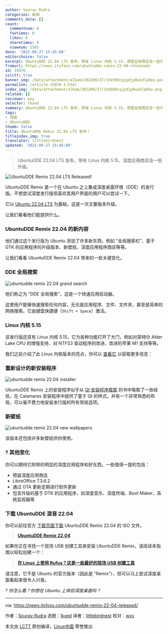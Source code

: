 ```yaml
---
author: Sourav Rudra
categories: 新闻
comments_data: []
count:
  commentnum: 0
  favtimes: 0
  likes: 0
  sharetimes: 0
  viewnum: 2583
date: '2022-09-27 15:45:08'
editorchoice: false
excerpt: UbuntuDDE 22.04 LTS 发布，带有 Linux 内核 5.15、深度应用商店及一些升级。
fromurl: https://news.itsfoss.com/ubuntudde-remix-22-04-released/
id: 15076
islctt: true
banner_img: /data/attachment/album/202209/27/154509cqjpdjp0ue3lp0eo.png
permalink: /article-15076-1.html
index_img: /data/attachment/album/202209/27/154509cqjpdjp0ue3lp0eo.png.thumb.jpg
related: []
reviewer: wxy
selector: lkxed
summary: UbuntuDDE 22.04 LTS 发布，带有 Linux 内核 5.15、深度应用商店及一些升级。
tags:
- 深度
- UbuntuDDE
thumb: false
title: UbuntuDDE Remix 22.04 LTS 发布！
titleindex_img: true
translator: littlebirdnest
updated: '2022-09-27 15:45:08'
---
```



> 
> UbuntuDDE 22.04 LTS 发布，带有 Linux 内核 5.15、深度应用商店及一些升级。
> 
> 
> 


![UbuntuDDE Remix 22.04 LTS Released!](/data/attachment/album/202209/27/154509cqjpdjp0ue3lp0eo.png)


UbuntuDDE Remix 是一个在 Ubuntu 之上集成深度桌面环境（DDE）的发行版。不想尝试深度发行版但喜欢其用户界面的用户可以尝试一下。


它以 [Ubuntu 22.04 LTS](https://news.itsfoss.com/ubuntu-22-04-release/) 为基础，这是一次主要版本升级。


让我们看看他们能提供什么。


### UbuntuDDE Remix 22.04 的新内容


他们通过这个发行版为 Ubuntu 添加了许多新东西，例如 “全局搜索栏”、基于 GTK 的应用程序的升级版本、新壁纸、深度应用程序商店等等。


让我们看看 UbuntuDDE Remix 22.04 带来的一些关键变化。


### DDE 全局搜索


![ubuntudde remix 22.04 grand search](/data/attachment/album/202209/27/154509c8o7oxosj3kx5xbo.png)


他们称之为 “DDE 全局搜索”，这是一个快速应用启动器。


这使用户能够快速搜索任何内容，无论是应用程序、文件、文件夹，甚至是简单的网络搜索。它由键盘快捷键（`Shift + Space`）激活。


### Linux 内核 5.15


该发行版还具有 Linux 内核 5.15，它为各种功能打开了大门，例如对英特尔 Alder Lake CPU 的增强支持、对 NTFS3 驱动程序的改进、改进的苹果 M1 支持等等。


我们之前介绍了此 Linux 内核版本的亮点，你可以 [查看它](https://news.itsfoss.com/linux-kernel-5-15-release/) 以获取更多信息：


### 重新设计的新安装程序


![ubuntudde remix 22.04 installer](/data/attachment/album/202209/27/154510yhxt4vtquv5nxtn1.png)


UbuntuDDE Remix 上的安装程序似乎从 [Qt 安装程序框架](https://doc.qt.io/qtinstallerframework/ifw-overview.html) 的书中吸取了一些经验，在 Calamares 安装程序中提供了基于 Qt 的样式，并有一个非常熟悉的布局，可以毫不费力地安装发行版的所有常规选项。


### 新壁纸


![ubuntudde remix 22.04 new wallpapers](/data/attachment/album/202209/27/154510q01011s7rbq7dd91.png)


该版本还包括许多新壁纸供你使用。


### ?️ 其他变化


你可以期待它附带的明显的深度应用程序和好东西。一些值得一提的包括：


* 预装深度应用商店
* LibreOffice 7.3.6.2
* 通过 OTA 更新定期进行软件更新
* 包含升级的基于 DTK 的应用程序，如深度音乐、深度终端、Boot Maker、系统监视器等


### 下载 UbuntuDDE 混音 22.04


你可以前往官方 [下载页面下载](https://ubuntudde.com/download/) UbuntuDDE Remix 22.04 的 ISO 文件。



> 
> **[UbuntuDDE Remix 22.04](https://ubuntudde.com/download/)**
> 
> 
> 


如果你正在寻找一个现场 USB 创建工具来安装 UbuntuDDE Remix，请阅读本指南以轻松创建一个：



> 
> **[在 Linux 上使用 Rufus？这是一些最好的现场 USB 创建工具](https://itsfoss.com/live-usb-creator-linux/)**
> 
> 
> 


请注意，它不是 Ubuntu 的官方版本（因此是 “Remix”），但可以马上尝试深度桌面看起来很令人兴奋。


*? 你怎么看？你想在 Ubuntu 上体验深度桌面吗？*




---


via: <https://news.itsfoss.com/ubuntudde-remix-22-04-released/>


作者：[Sourav Rudra](https://news.itsfoss.com/author/sourav/) 选题：[lkxed](https://github.com/lkxed) 译者：[littlebirdnest](https://github.com/littlebirdnest) 校对：[wxy](https://github.com/wxy)


本文由 [LCTT](https://github.com/LCTT/TranslateProject) 原创编译，[Linux中国](https://linux.cn/) 荣誉推出